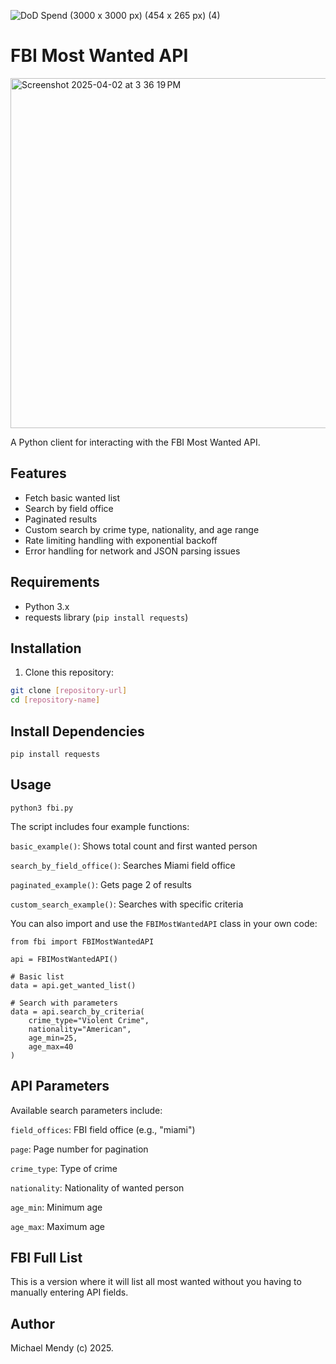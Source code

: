![DoD Spend (3000 x 3000 px) (454 x 265 px) (4)](https://github.com/user-attachments/assets/0cfa4c23-455b-4d2d-9fb7-db894f922fb3)

# FBI Most Wanted API 

<img width="560" alt="Screenshot 2025-04-02 at 3 36 19 PM" src="https://github.com/user-attachments/assets/b5e652df-1b90-457a-8955-b7f716edf00f" />

A Python client for interacting with the FBI Most Wanted API.

## Features

- Fetch basic wanted list
- Search by field office
- Paginated results
- Custom search by crime type, nationality, and age range
- Rate limiting handling with exponential backoff
- Error handling for network and JSON parsing issues

## Requirements

- Python 3.x
- requests library (`pip install requests`)

## Installation

1. Clone this repository:
```bash
git clone [repository-url]
cd [repository-name]
```
## Install Dependencies 

```python3
pip install requests
```
## Usage 

```
python3 fbi.py
```
The script includes four example functions:

`basic_example()`: Shows total count and first wanted person

`search_by_field_office()`: Searches Miami field office

`paginated_example()`: Gets page 2 of results

`custom_search_example()`: Searches with specific criteria

You can also import and use the `FBIMostWantedAPI` class in your own code:

```python3
from fbi import FBIMostWantedAPI

api = FBIMostWantedAPI()

# Basic list
data = api.get_wanted_list()

# Search with parameters
data = api.search_by_criteria(
    crime_type="Violent Crime",
    nationality="American",
    age_min=25,
    age_max=40
)
```
## API Parameters

Available search parameters include:

`field_offices`: FBI field office (e.g., "miami")

`page`: Page number for pagination

`crime_type`: Type of crime

`nationality`: Nationality of wanted person

`age_min`: Minimum age

`age_max`: Maximum age

## FBI Full List 

This is a version where it will list all most wanted without you having to manually entering API fields. 

## Author 

Michael Mendy (c) 2025. 


